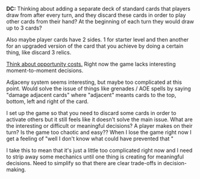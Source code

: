 **DC:**
Thinking about adding a separate deck of standard cards that players draw from after every turn, and they discard these cards in order to play other cards from their hand? At the beginning of each turn they would draw up to 3 cards?

Also maybe player cards have 2 sides. 1 for starter level and then another for an upgraded version of the card that you achieve by doing a certain thing, like discard 3 relics.

[Think about opportunity costs.](https://www.youtube.com/watch?v=JcyyeAww2wc&t=697s) Right now the game lacks interesting moment-to-moment decisions.

Adjaceny system seems interesting, but maybe too complicated at this point. Would solve the issue of things like grenades / AOE spells by saying "damage adjacent cards" where "adjacent" meants cards to the top, bottom, left and right of the card.

I set up the game so that you need to discard some cards in order to activate others but it still feels like it doesn't solve the main issue. What are the interesting or difficult or meaningful decisions? A player makes on their turn? Is the game too chaotic and easy?? When I lose the game right now I get a feeling of "well I don't know what could have prevented that "

I take this to mean that it's just a little too complicated right now and I need to strip away some mechanics until one thing is creating for meaningful decisions. Need to simplify so that there are clear trade-offs in decision-making.
